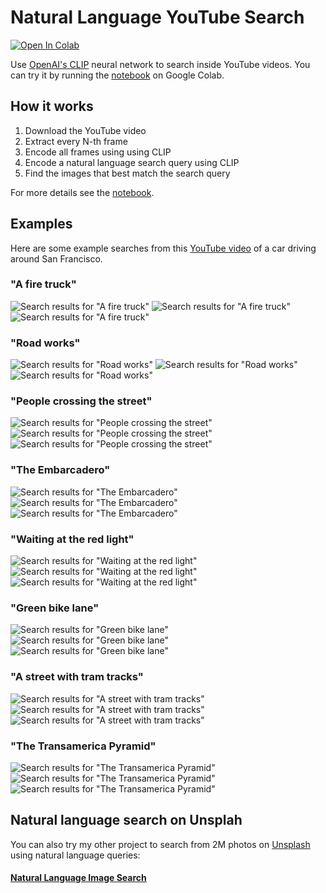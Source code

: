 # Natural Language YouTube Search

[![Open In Colab](https://colab.research.google.com/assets/colab-badge.svg)](https://colab.research.google.com/github/haltakov/natural-language-youtube-search/blob/main/natural-language-youtube-search.ipynb)

Use [OpenAI's CLIP](https://openai.com/blog/clip/) neural network to search inside YouTube videos. You can try it by running the [notebook](https://colab.research.google.com/github/haltakov/natural-language-youtube-search/blob/main/natural-language-youtube-search.ipynb) on Google Colab.

## How it works

1. Download the YouTube video
2. Extract every N-th frame
3. Encode all frames using using CLIP
4. Encode a natural language search query using CLIP
5. Find the images that best match the search query

For more details see the [notebook](https://colab.research.google.com/github/haltakov/natural-language-youtube-search/blob/main/natural-language-youtube-search.ipynb).

## Examples

Here are some example searches from this [YouTube video](https://www.youtube.com/watch?v=PGMu_Z89Ao8) of a car driving around San Francisco.

### "A fire truck"

![Search results for "A fire truck"](images/fire_truck_1.jpeg)
![Search results for "A fire truck"](images/fire_truck_2.jpeg)
![Search results for "A fire truck"](images/fire_truck_3.jpeg)

### "Road works"

![Search results for "Road works"](images/road_works_1.jpeg)
![Search results for "Road works"](images/road_works_2.jpeg)
![Search results for "Road works"](images/road_works_3.jpeg)

### "People crossing the street"

![Search results for "People crossing the street"](images/people_crossing_1.jpeg)
![Search results for "People crossing the street"](images/people_crossing_2.jpeg)
![Search results for "People crossing the street"](images/people_crossing_3.jpeg)

### "The Embarcadero"

![Search results for "The Embarcadero"](images/embarcadero_1.jpeg)
![Search results for "The Embarcadero"](images/embarcadero_2.jpeg)
![Search results for "The Embarcadero"](images/embarcadero_3.jpeg)

### "Waiting at the red light"

![Search results for "Waiting at the red light"](images/waiting_red_1.jpeg)
![Search results for "Waiting at the red light"](images/waiting_red_2.jpeg)
![Search results for "Waiting at the red light"](images/waiting_red_3.jpeg)

### "Green bike lane"

![Search results for "Green bike lane"](images/bike_lane_1.jpeg)
![Search results for "Green bike lane"](images/bike_lane_2.jpeg)
![Search results for "Green bike lane"](images/bike_lane_3.jpeg)

### "A street with tram tracks"

![Search results for "A street with tram tracks"](images/tram_tracks_1.jpeg)
![Search results for "A street with tram tracks"](images/tram_tracks_2.jpeg)
![Search results for "A street with tram tracks"](images/tram_tracks_3.jpeg)

### "The Transamerica Pyramid"

![Search results for "The Transamerica Pyramid"](images/transamerica_pyramid_1.jpeg)
![Search results for "The Transamerica Pyramid"](images/transamerica_pyramid_2.jpeg)
![Search results for "The Transamerica Pyramid"](images/transamerica_pyramid_3.jpeg)

## Natural language search on Unsplah

You can also try my other project to search from 2M photos on [Unsplash](https://unsplash.com/) using natural language queries:

#### [Natural Language Image Search](https://github.com/haltakov/natural-language-image-search)
